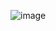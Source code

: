 ![image](https://github.com/AjayKrishnaDerebail/java-learning/assets/85861443/81b7b576-ddda-40ee-bb6d-b4ed18fcb91f)
